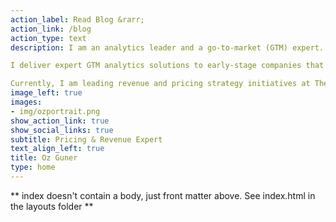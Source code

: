 ```yaml
---
action_label: Read Blog &rarr;
action_link: /blog
action_type: text
description: I am an analytics leader and a go-to-market (GTM) expert. 

I deliver expert GTM analytics solutions to early-stage companies that may lack analytics resources. I specialize in designing strategic revenue frameworks that cater to diverse customer segments and competitive landscapes. 

Currently, I am leading revenue and pricing strategy initiatives at The Predictive Index.
image_left: true
images:
- img/ozportrait.png
show_action_link: true
show_social_links: true
subtitle: Pricing & Revenue Expert
text_align_left: true
title: Oz Guner
type: home
---
```


** index doesn't contain a body, just front matter above.
See index.html in the layouts folder **

